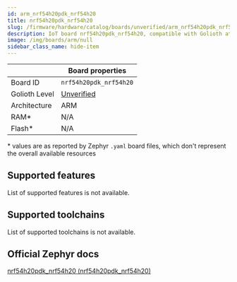 ```yaml
---
id: arm_nrf54h20pdk_nrf54h20
title: nrf54h20pdk_nrf54h20
slug: /firmware/hardware/catalog/boards/unverified/arm_nrf54h20pdk_nrf54h20
description: IoT board nrf54h20pdk_nrf54h20, compatible with Golioth at unverified level.
image: /img/boards/arm/null
sidebar_class_name: hide-item
---
```


[//]: # (This is an auto-generated file, do not edit! Changes to it will be lost upon re-generation)



|                | Board properties     |
| -------------  | -------------------- |
| Board ID       | `nrf54h20pdk_nrf54h20` |
| Golioth Level  | [Unverified](/firmware/hardware#unverified-boards) |
| Architecture   | ARM |
| RAM*           | N/A |
| Flash*         | N/A |

\* values are as reported by Zephyr `.yaml` board files, which don't represent the overall available resources



## Supported features

List of supported features is not available.

## Supported toolchains

List of supported toolchains is not available.

## Official Zephyr docs

[nrf54h20pdk_nrf54h20 (nrf54h20pdk_nrf54h20)](https://docs.zephyrproject.org/3.6.0/boards/arm/nrf54h20pdk_nrf54h20/doc/index.html)
